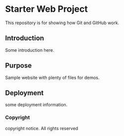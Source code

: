 # Starter Web Project

This repository is for showing how Git and GitHub work.

## Introduction

Some introduction here.

## Purpose

Sample website with plenty of files for demos.

## Deployment

some deployment information.

### Copyright

copyright notice. All rights reserved